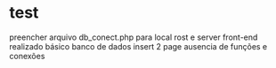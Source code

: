 # test
preencher arquivo db_conect.php para local rost e server
front-end realizado básico
banco de dados insert
2 page
ausencia de funções e conexões 



